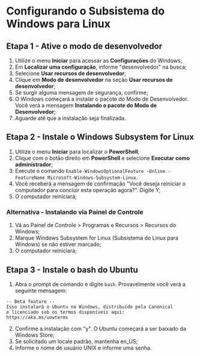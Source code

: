 # Configurando o Subsistema do Windows para Linux

## Etapa 1 - Ative o modo de desenvolvedor
1. Utilize o menu **Iniciar** para acessar as **Configurações** do Windows;
2. Em **Localizar uma configuração**, informe "desenvolvedor" na busca;
3. Selecione **Usar recursos de desenvolvedor**;
4. Clique em **Modo de desenvolvedor** na seção **Usar recursos de desenvolvedor**;
5. Se surgir alguma mensagem de segurança, confirme;
6. O Windows começará a instalar o pacote do Modo de Desenvolvedor. Você verá a mensagem **Instalando o pacote do Modo de Desenvolvedor**;
7. Aguarde até que a instalação seja finalizada.

## Etapa 2 - Instale o Windows Subsystem for Linux
1. Utilize o menu **Iniciar** para localizar o **PowerShell**;
2. Clique com o botão direito em **PowerShell** e selecione **Executar como administrador**;
3. Execute o comando `Enable-WindowsOptionalFeature -Online -FeatureName Microsoft-Windows-Subsystem-Linux`.
4. Você receberá a mensagem de confirmação "Você deseja reiniciar o computador para concluir esta operação agora?". Digite Y;
5. O computador reiniciará;

### Alternativa - Instalando via Painel de Controle
1. Vá ao Painel de Controle > Programas e Recursos > Recursos do Windows;
2. Marque Windows Subsystem for Linux (Subsistema do Linux para Windows) se não estiver marcado;
3. O computador reiniciará;

## Etapa 3 - Instale o bash do Ubuntu
1. Abra o prompt de comando e digite `bash`.
   Provavelmente você verá a seguinte mensagem:

```shell
-- Beta feature --
Isso instalará o Ubuntu no Windows, distribuído pela Canonical
e licenciado sob os termos disponíveis aqui:
https://aka.ms/uowterms
```

2. Confirme a instalação com "y". O Ubuntu começará a ser baixado da Windows Store;
3. Se solicitado um locale padrão, mantenha en_US;
4. Informe o nome de usuário UNIX e informe uma senha.
